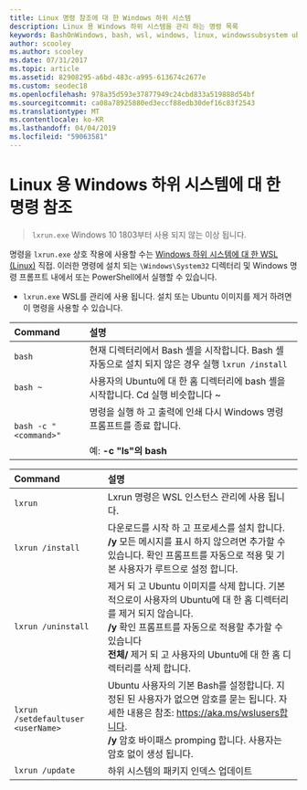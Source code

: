 ```yaml
---
title: Linux 명령 참조에 대 한 Windows 하위 시스템
description: Linux 용 Windows 하위 시스템을 관리 하는 명령 목록
keywords: BashOnWindows, bash, wsl, windows, linux, windowssubsystem ubuntu 용 windows 하위 시스템
author: scooley
ms.author: scooley
ms.date: 07/31/2017
ms.topic: article
ms.assetid: 82908295-a6bd-483c-a995-613674c2677e
ms.custom: seodec18
ms.openlocfilehash: 978a35d593e37877949c24cbd833a519888d54bf
ms.sourcegitcommit: ca08a78925880ed3eccf88edb30def16c83f2543
ms.translationtype: MT
ms.contentlocale: ko-KR
ms.lasthandoff: 04/04/2019
ms.locfileid: "59063581"
---
```

# <a name="command-reference-for-windows-subsystem-for-linux"></a>Linux 용 Windows 하위 시스템에 대 한 명령 참조

> `lxrun.exe` Windows 10 1803부터 사용 되지 않는 이상 됩니다.

명령을 `lxrun.exe` 상호 작용에 사용할 수는 [Windows 하위 시스템에 대 한 WSL (Linux)](https://msdn.microsoft.com/en-us/commandline/wsl/faq#what-windows-subsystem-for-linux-wsl-) 직접.  이러한 명령에 설치 되는 `\Windows\System32` 디렉터리 및 Windows 명령 프롬프트 내에서 또는 PowerShell에서 실행할 수 있습니다.

* `lxrun.exe` WSL를 관리에 사용 됩니다.  설치 또는 Ubuntu 이미지를 제거 하려면이 명령을 사용할 수 있습니다.


| Command                     | 설명                     |
|:----------------------------|:---------------------------|
| `bash`                      | 현재 디렉터리에서 Bash 셸을 시작합니다.  Bash 셸 자동으로 설치 되지 않은 경우 실행 `lxrun /install` |
| `bash ~`                    | 사용자의 Ubuntu에 대 한 홈 디렉터리에 bash 셸을 시작합니다.  Cd 실행 비슷합니다 ~            |
| `bash -c "<command>"`       | 명령을 실행 하 고 출력에 인쇄 다시 Windows 명령 프롬프트를 종료 합니다. <br/> <br/> 예: **-c "ls"의 bash** |

<p>

| Command                     | 설명                     |
|:----------------------------|:---------------------------|
| `lxrun`                     | Lxrun 명령은 WSL 인스턴스 관리에 사용 됩니다. |
| `lxrun /install`            | 다운로드를 시작 하 고 프로세스를 설치 합니다. <br/> **/y** 모든 메시지를 표시 하지 않으려면 추가할 수 있습니다.  확인 프롬프트를 자동으로 적용 및 기본 사용자가 루트으로 설정 합니다.          |
| `lxrun /uninstall`          | 제거 되 고 Ubuntu 이미지를 삭제 합니다.  기본적으로이 사용자의 Ubuntu에 대 한 홈 디렉터리를 제거 되지 않습니다. <br/> **/y** 확인 프롬프트를 자동으로 적용할 추가할 수 있습니다 <br/>**전체/** 제거 되 고 사용자의 Ubuntu에 대 한 홈 디렉터리를 삭제 합니다.         |
| `lxrun /setdefaultuser <userName>`     | Ubuntu 사용자의 기본 Bash를 설정합니다. 지정된 된 사용자가 없으면 암호를 묻는 됩니다.  자세한 내용은 참조: https://aka.ms/wslusers합니다. <br/> **/y** 암호 바이패스 promping 합니다.  사용자는 암호 없이 생성 됩니다.|
| `lxrun /update`            | 하위 시스템의 패키지 인덱스 업데이트          |
